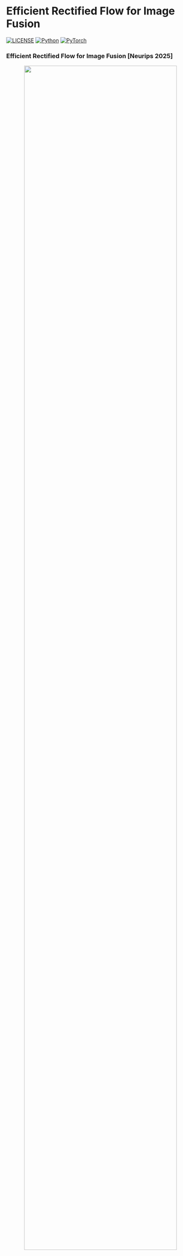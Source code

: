 # Efficient Rectified Flow for Image Fusion

[![LICENSE](https://img.shields.io/badge/license-MIT-green)](https://github.com/wdhudiekou/UMF-CMGR/blob/main/LICENSE)
[![Python](https://img.shields.io/badge/python-3.10-blue.svg)](https://www.python.org/)
[![PyTorch](https://img.shields.io/badge/pytorch-2.1.2-%237732a8)](https://pytorch.org/)

### Efficient Rectified Flow for Image Fusion [Neurips 2025]

<div align=center>
<img src="https://github.com/zirui0625/RFfusion/blob/main/figures/network.png" width="90%">
</div>

